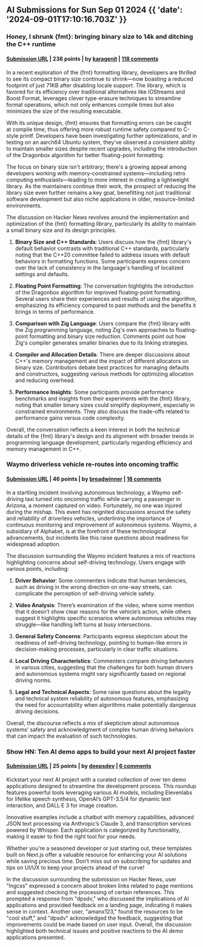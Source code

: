 ## AI Submissions for Sun Sep 01 2024 {{ 'date': '2024-09-01T17:10:16.703Z' }}

### Honey, I shrunk {fmt}: bringing binary size to 14k and ditching the C++ runtime

#### [Submission URL](https://vitaut.net/posts/2024/binary-size/) | 236 points | by [karagenit](https://news.ycombinator.com/user?id=karagenit) | [118 comments](https://news.ycombinator.com/item?id=41415238)

In a recent exploration of the {fmt} formatting library, developers are thrilled to see its compact binary size continue to shrink—now boasting a reduced footprint of just 71KB after disabling locale support. The library, which is favored for its efficiency over traditional alternatives like IOStreams and Boost Format, leverages clever type-erasure techniques to streamline format operations, which not only enhances compile times but also minimizes the size of the resulting executable.

With its unique design, {fmt} ensures that formatting errors can be caught at compile time, thus offering more robust runtime safety compared to C-style printf. Developers have been investigating further optimizations, and in testing on an aarch64 Ubuntu system, they've observed a consistent ability to maintain smaller sizes despite recent upgrades, including the introduction of the Dragonbox algorithm for better floating-point formatting.

The focus on binary size isn't arbitrary; there's a growing appeal among developers working with memory-constrained systems—including retro computing enthusiasts—leading to more interest in creating a lightweight library. As the maintainers continue their work, the prospect of reducing the library size even further remains a key goal, benefitting not just traditional software development but also niche applications in older, resource-limited environments.

The discussion on Hacker News revolves around the implementation and optimization of the {fmt} formatting library, particularly its ability to maintain a small binary size and its design principles. 

1. **Binary Size and C++ Standards**: Users discuss how the {fmt} library's default behavior contrasts with traditional C++ standards, particularly noting that the C++20 committee failed to address issues with default behaviors in formatting functions. Some participants express concern over the lack of consistency in the language's handling of localized settings and defaults.

2. **Floating Point Formatting**: The conversation highlights the introduction of the Dragonbox algorithm for improved floating-point formatting. Several users share their experiences and results of using the algorithm, emphasizing its efficiency compared to past methods and the benefits it brings in terms of performance.

3. **Comparison with Zig Language**: Users compare the {fmt} library with the Zig programming language, noting Zig's own approaches to floating-point formatting and binary size reduction. Comments point out how Zig's compiler generates smaller binaries due to its linking strategies.

4. **Compiler and Allocation Details**: There are deeper discussions about C++'s memory management and the impact of different allocators on binary size. Contributors debate best practices for managing defaults and constructors, suggesting various methods for optimizing allocation and reducing overhead.

5. **Performance Insights**: Some participants provide performance benchmarks and insights from their experiments with the {fmt} library, noting that smaller binary sizes could simplify deployment, especially in constrained environments. They also discuss the trade-offs related to performance gains versus code complexity.

Overall, the conversation reflects a keen interest in both the technical details of the {fmt} library's design and its alignment with broader trends in programming language development, particularly regarding efficiency and memory management in C++.

### Waymo driverless vehicle re-routes into oncoming traffic

#### [Submission URL](https://www.cnn.com/2024/08/31/business/video/waymo-driverless-car-wrong-way-traffic-arizona-digvid) | 46 points | by [breadwinner](https://news.ycombinator.com/user?id=breadwinner) | [18 comments](https://news.ycombinator.com/item?id=41418464)

In a startling incident involving autonomous technology, a Waymo self-driving taxi turned into oncoming traffic while carrying a passenger in Arizona, a moment captured on video. Fortunately, no one was injured during the mishap. This event has reignited discussions around the safety and reliability of driverless vehicles, underlining the importance of continuous monitoring and improvement of autonomous systems. Waymo, a subsidiary of Alphabet, is at the forefront of these technological advancements, but incidents like this raise questions about readiness for widespread adoption.

The discussion surrounding the Waymo incident features a mix of reactions highlighting concerns about self-driving technology. Users engage with various points, including:

1. **Driver Behavior**: Some commenters indicate that human tendencies, such as driving in the wrong direction on one-way streets, can complicate the perception of self-driving vehicle safety.
  
2. **Video Analysis**: There’s examination of the video, where some mention that it doesn’t show clear reasons for the vehicle’s action, while others suggest it highlights specific scenarios where autonomous vehicles may struggle—like handling left turns at busy intersections.

3. **General Safety Concerns**: Participants express skepticism about the readiness of self-driving technology, pointing to human-like errors in decision-making processes, particularly in clear traffic situations.

4. **Local Driving Characteristics**: Commenters compare driving behaviors in various cities, suggesting that the challenges for both human drivers and autonomous systems might vary significantly based on regional driving norms.

5. **Legal and Technical Aspects**: Some raise questions about the legality and technical system reliability of autonomous features, emphasizing the need for accountability when algorithms make potentially dangerous driving decisions.

Overall, the discourse reflects a mix of skepticism about autonomous systems’ safety and acknowledgment of complex human driving behaviors that can impact the evaluation of such technologies.

### Show HN: Ten AI demo apps to build your next AI project faster

#### [Submission URL](https://nextjsaitemplates.com) | 25 points | by [deepsdev](https://news.ycombinator.com/user?id=deepsdev) | [6 comments](https://news.ycombinator.com/item?id=41416644)

Kickstart your next AI project with a curated collection of over ten demo applications designed to streamline the development process. This roundup features powerful tools leveraging various AI models, including Elevenlabs for lifelike speech synthesis, OpenAI’s GPT-3.5/4 for dynamic text interaction, and DALL·E 3 for image creation. 

Innovative examples include a chatbot with memory capabilities, advanced JSON text processing via Anthropic’s Claude 3, and transcription services powered by Whisper. Each application is categorized by functionality, making it easier to find the right tool for your needs. 

Whether you’re a seasoned developer or just starting out, these templates built on Next.js offer a valuable resource for enhancing your AI solutions while saving precious time. Don’t miss out on subscribing for updates and tips on UI/UX to keep your projects ahead of the curve!

In the discussion surrounding the submission on Hacker News, user "lngcss" expressed a concern about broken links related to page mentions and suggested checking the processing of certain references. This prompted a response from "dpsdv," who discussed the implications of AI applications and provided feedback on a landing page, indicating it makes sense in context. Another user, "amanx123," found the resources to be "cool stuff," and "dpsdv" acknowledged the feedback, suggesting that improvements could be made based on user input. Overall, the discussion highlighted both technical issues and positive reactions to the AI demo applications presented.

